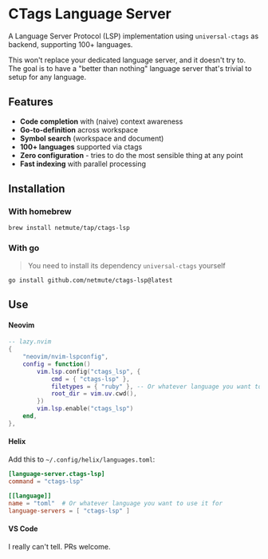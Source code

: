 # CTags Language Server

A Language Server Protocol (LSP) implementation using `universal-ctags` as backend, supporting 100+ languages.

This won't replace your dedicated language server, and it doesn't try to. The goal is to have a "better than nothing" language server that's trivial to setup for any language.

## Features

- **Code completion** with (naive) context awareness
- **Go-to-definition** across workspace
- **Symbol search** (workspace and document)
- **100+ languages** supported via ctags
- **Zero configuration** - tries to do the most sensible thing at any point
- **Fast indexing** with parallel processing

## Installation

### With homebrew

```
brew install netmute/tap/ctags-lsp
```

### With go

> You need to install its dependency `universal-ctags` yourself

```
go install github.com/netmute/ctags-lsp@latest
```

## Use

#### Neovim
```lua
-- lazy.nvim
{
	"neovim/nvim-lspconfig",
	config = function()
		vim.lsp.config("ctags_lsp", {
			cmd = { "ctags-lsp" },
			filetypes = { "ruby" }, -- Or whatever language you want to use it for
			root_dir = vim.uv.cwd(),
		})
		vim.lsp.enable("ctags_lsp")
	end,
},
```

#### Helix
Add this to `~/.config/helix/languages.toml`:
```toml
[language-server.ctags-lsp]
command = "ctags-lsp"

[[language]]
name = "toml"  # Or whatever language you want to use it for
language-servers = [ "ctags-lsp" ]
```

#### VS Code
I really can't tell. PRs welcome.
